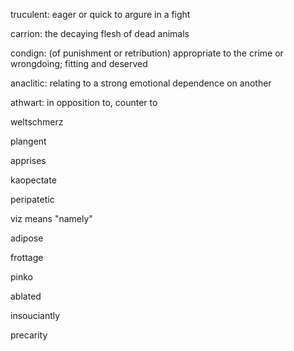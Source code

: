 truculent: eager or quick to argure in a fight

carrion: the decaying flesh of dead animals

condign: (of punishment or retribution) appropriate to the crime or wrongdoing; fitting and deserved

anaclitic: relating to a strong emotional dependence on another

athwart: in opposition to, counter to

weltschmerz

plangent

apprises

kaopectate

peripatetic

viz means "namely"

adipose

frottage

pinko

ablated

insouciantly

precarity